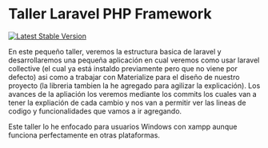 # Taller Laravel PHP Framework

[![Latest Stable Version](https://poser.pugx.org/laravel/framework/v/stable.svg)](https://packagist.org/packages/laravel/framework)

En este pequeño taller, veremos la estructura basica de laravel y desarrollaremos una pequeña aplicación en cual veremos como usar laravel collective (el cual ya está instaldo previamente pero que no viene por defecto) asi como a trabajar con Materialize para el diseño de nuestro proyecto (la libreria tambien la he agregado para agilizar la explicación). Los avances de la apliación los veremos mediante los commits los cuales van a tener la expliación de cada cambio y nos van a permitir ver las lineas de codigo y funcionalidades que vamos a ir agregando.

Este taller lo he enfocado para usuarios Windows con xampp aunque funciona perfectamente en otras plataformas.
